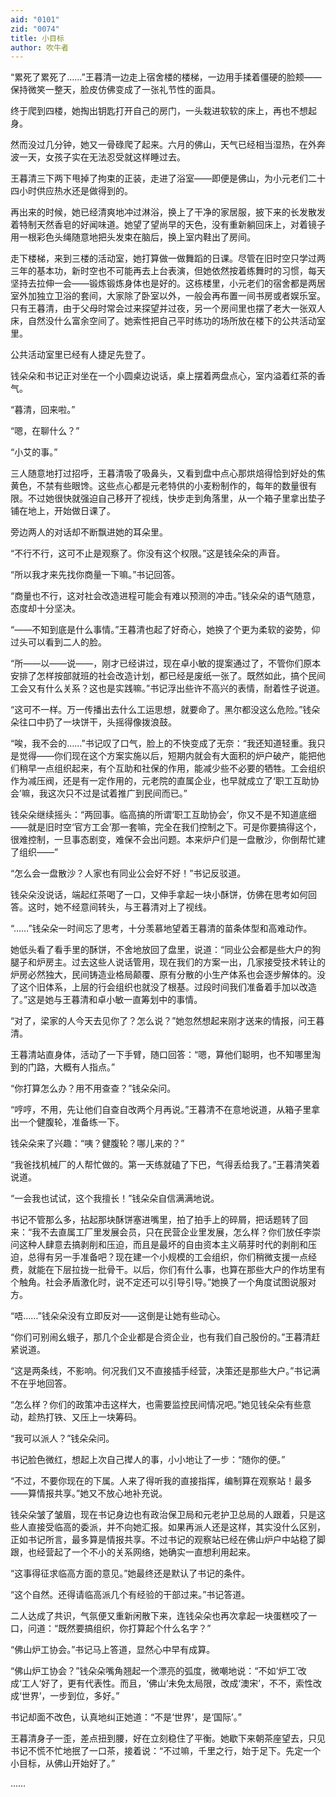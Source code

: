 ```yaml
---
aid: "0101"
zid: "0074"
title: 小目标
author: 吹牛者
---
```


“累死了累死了……”王暮清一边走上宿舍楼的楼梯，一边用手揉着僵硬的脸颊——保持微笑一整天，脸皮仿佛变成了一张礼节性的面具。



终于爬到四楼，她掏出钥匙打开自己的房门，一头栽进软软的床上，再也不想起身。



然而没过几分钟，她又一骨碌爬了起来。六月的佛山，天气已经相当湿热，在外奔波一天，女孩子实在无法忍受就这样睡过去。



王暮清三下两下甩掉了拘束的正装，走进了浴室——即便是佛山，为小元老们二十四小时供应热水还是做得到的。



再出来的时候，她已经清爽地冲过淋浴，换上了干净的家居服，披下来的长发散发着特制天然香皂的好闻味道。她望了望尚早的天色，没有重新躺回床上，对着镜子用一根彩色头绳随意地把头发束在脑后，换上室内鞋出了房间。



走下楼梯，来到三楼的活动室，她打算做一做舞蹈的日课。尽管在旧时空只学过两三年的基本功，新时空也不可能再去上台表演，但她依然按着练舞时的习惯，每天坚持去拉伸一会——锻炼锻炼身体也是好的。这栋楼里，小元老们的宿舍都是两居室外加独立卫浴的套间，大家除了卧室以外，一般会再布置一间书房或者娱乐室。只有王暮清，由于父母时常会过来探望并过夜，另一个房间里也摆了老大一张双人床，自然没什么富余空间了。她索性把自己平时练功的场所放在楼下的公共活动室里。



公共活动室里已经有人捷足先登了。



钱朵朵和书记正对坐在一个小圆桌边说话，桌上摆着两盘点心，室内溢着红茶的香气。



“暮清，回来啦。”

“嗯，在聊什么？”

“小艾的事。”



三人随意地打过招呼，王暮清吸了吸鼻头，又看到盘中点心那烘焙得恰到好处的焦黄色，不禁有些眼馋。这些点心都是元老特供的小麦粉制作的，每年的数量很有限。不过她很快就强迫自己移开了视线，快步走到角落里，从一个箱子里拿出垫子铺在地上，开始做日课了。



旁边两人的对话却不断飘进她的耳朵里。



“不行不行，这可不止是观察了。你没有这个权限。”这是钱朵朵的声音。



“所以我才来先找你商量一下嘛。”书记回答。



“商量也不行，这对社会改造进程可能会有难以预测的冲击。”钱朵朵的语气随意，态度却十分坚决。



“——不知到底是什么事情。”王暮清也起了好奇心，她换了个更为柔软的姿势，仰过头可以看到二人的脸。



“所——以——说——，刚才已经讲过，现在卓小敏的提案通过了，不管你们原本安排了怎样按部就班的社会改造计划，都已经是废纸一张了。既然如此，搞个民间工会又有什么关系？这也是实践嘛。”书记浮出些许不高兴的表情，耐着性子说道。



“这可不一样。万一传播出去什么工运思想，就要命了。黑尔都没这么危险。”钱朵朵往口中扔了一块饼干，头摇得像拨浪鼓。



“唉，我不会的……”书记叹了口气，脸上的不快变成了无奈：“我还知道轻重。我只是觉得——你们现在这个方案实施以后，短期内就会有大面积的炉户破产，能把他们稍早一点组织起来，有个互助和社保的作用，能减少些不必要的牺牲。工会组织作为减压阀，还是有一定作用的，元老院的直属企业，也早就成立了‘职工互助协会’嘛，我这次只不过是试着推广到民间而已。”



钱朵朵继续摇头：“两回事。临高搞的所谓‘职工互助协会’，你又不是不知道底细——就是旧时空‘官方工会’那一套嘛，完全在我们控制之下。可是你要搞得这个，很难控制，一旦事态剧变，难保不会出问题。本来炉户们是一盘散沙，你倒帮忙建了组织——”



“怎么会一盘散沙？人家也有同业公会好不好！”书记反驳道。



钱朵朵没说话，端起红茶喝了一口，又伸手拿起一块小酥饼，仿佛在思考如何回答。这时，她不经意间转头，与王暮清对上了视线。



“……”钱朵朵一时间忘了思考，十分羡慕地望着王暮清的苗条体型和高难动作。



她低头看了看手里的酥饼，不舍地放回了盘里，说道：“同业公会都是些大户的狗腿子和炉房主。过去这些人说话管用，现在我们的方案一出，几家接受技术转让的炉房必然独大，民间铸造业格局颠覆、原有分散的小生产体系也会逐步解体的。没了这个旧体系，上层的行会组织也就没了根基。过段时间我们准备着手加以改造了。”这是她与王暮清和卓小敏一直筹划中的事情。



“对了，梁家的人今天去见你了？怎么说？”她忽然想起来刚才送来的情报，问王暮清。



王暮清站直身体，活动了一下手臂，随口回答：“嗯，算他们聪明，也不知哪里淘到的门路，大概有人指点。”



“你打算怎么办？用不用查查？”钱朵朵问。



“哼哼，不用，先让他们自查自改两个月再说。”王暮清不在意地说道，从箱子里拿出一个健腹轮，准备练一下。



钱朵朵来了兴趣：“咦？健腹轮？哪儿来的？”



“我爸找机械厂的人帮忙做的。第一天练就磕了下巴，气得丢给我了。”王暮清笑着说道。



“一会我也试试，这个我擅长！”钱朵朵自信满满地说。



书记不管那么多，拈起那块酥饼塞进嘴里，拍了拍手上的碎屑，把话题转了回来：“我不去直属工厂里发展会员，只在民营企业里发展，怎么样？你们放任李崇问这种人肆意去搞剥削和压迫，而且是最坏的自由资本主义萌芽时代的剥削和压迫，总得有另一手准备吧？现在建一个小规模的工会组织，你们稍微支援一点经费，就能在下层拉拢一批骨干。以后，你们有什么事，也算在那些大户的作坊里有个触角。社会矛盾激化时，说不定还可以引导引导。”她换了一个角度试图说服对方。



“唔……”钱朵朵没有立即反对——这倒是让她有些动心。



“你们可别闹幺蛾子，那几个企业都是合资企业，也有我们自己股份的。”王暮清赶紧说道。



“这是两条线，不影响。何况我们又不直接插手经营，决策还是那些大户。”书记满不在乎地回答。



“怎么样？你们的政策冲击这样大，也需要监控民间情况吧。”她见钱朵朵有些意动，趁热打铁、又压上一块筹码。



“我可以派人？”钱朵朵问。



书记脸色微红，想起上次自己撵人的事，小小地让了一步：“随你的便。”



“不过，不要你现在的下属。人来了得听我的直接指挥，编制算在观察站！最多——算情报共享。”她又不放心地补充说。



钱朵朵皱了皱眉，现在书记身边也有政治保卫局和元老护卫总局的人跟着，只是这些人直接受临高的委派，并不向她汇报。如果再派人还是这样，其实没什么区别，正如书记所言，最多算是情报共享。不过书记的观察站已经在佛山炉户中站稳了脚跟，也经营起了一个不小的关系网络，她确实一直想利用起来。



“这事得征求临高方面的意见。”她最终还是默认了书记的条件。



“这个自然。还得请临高派几个有经验的干部过来。”书记答道。



二人达成了共识，气氛便又重新闲散下来，连钱朵朵也再次拿起一块蛋糕咬了一口，问道：“既然要搞组织，你打算起个什么名字？”



“佛山炉工协会。”书记马上答道，显然心中早有成算。



“佛山炉工协会？”钱朵朵嘴角翘起一个漂亮的弧度，微嘲地说：“不如‘炉工’改成‘工人’好了，更有代表性。而且，‘佛山’未免太局限，改成‘澳宋’，不不，索性改成‘世界’，一步到位，多好。”



书记却面不改色，认真地纠正她道：“不是‘世界’，是‘国际’。”



王暮清身子一歪，差点扭到腰，好在立刻稳住了平衡。她歇下来朝茶座望去，只见书记不慌不忙地抿了一口茶，接着说：“不过嘛，千里之行，始于足下。先定一个小目标，从佛山开始好了。”

……


